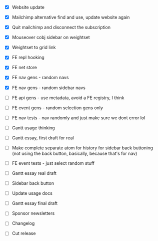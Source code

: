 - [x] Website update
- [x] Mailchimp alternative find and use, update website again
- [x] Quit mailchimp and disconnect the subscription

- [x] Mouseover cobj sidebar on weightset
- [x] Weightset to grid link
- [x] FE repl hooking

- [x] FE net store
- [x] FE nav gens - random navs
- [x] FE nav gens - random sidebar navs

- [ ] FE api gens - use metadata, avoid a FE registry, I think
- [ ] FE event gens - random selection gens only
- [ ] FE nav tests - nav randomly and just make sure we dont error lol
- [ ] Gantt usage thinking
- [ ] Gantt essay, first draft for real
- [ ] Make complete separate atom for history for sidebar back buttoning (not using the back button, basically, because that's for nav)

- [ ] FE event tests - just select random stuff
- [ ] Gantt essay real draft
- [ ] Sidebar back button
- [ ] Update usage docs

- [ ] Gantt essay final draft
- [ ] Sponsor newsletters
- [ ] Changelog
- [ ] Cut release
